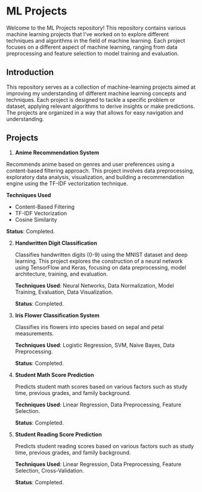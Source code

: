 # ML Projects
Welcome to the ML Projects repository! This repository contains various machine learning projects that I've worked on to explore different techniques and algorithms in the field of machine learning. Each project focuses on a different aspect of machine learning, ranging from data preprocessing and feature selection to model training and evaluation.

## Introduction
This repository serves as a collection of machine-learning projects aimed at improving my understanding of different machine learning concepts and techniques. Each project is designed to tackle a specific problem or dataset, applying relevant algorithms to derive insights or make predictions. The projects are organized in a way that allows for easy navigation and understanding.

## Projects

1. **Anime Recommendation System**

Recommends anime based on genres and user preferences using a content-based filtering approach. This project involves data preprocessing, exploratory data analysis, visualization, and building a recommendation engine using the TF-IDF vectorization technique.

 **Techniques Used**
- Content-Based Filtering
- TF-IDF Vectorization
- Cosine Similarity

**Status**: Completed.


2. **Handwritten Digit Classification**
   
   Classifies handwritten digits (0-9) using the MNIST dataset and deep learning. This project explores the construction of a neural network using TensorFlow and Keras, focusing on data preprocessing, model architecture, training, and evaluation.

   **Techniques Used**: Neural Networks, Data Normalization, Model Training, Evaluation, Data Visualization.

   **Status**: Completed.

3. **Iris Flower Classification System**  

   Classifies iris flowers into species based on sepal and petal measurements.  

   **Techniques Used**: Logistic Regression, SVM, Naive Bayes, Data Preprocessing.  

   **Status**: Completed.

4. **Student Math Score Prediction**
   
   Predicts student math scores based on various factors such as study time, previous grades, and family background.

   **Techniques Used**: Linear Regression, Data Preprocessing, Feature Selection.

   **Status**: Completed.

5. **Student Reading Score Prediction**
   
   Predicts student reading scores based on various factors such as study time, previous grades, and family background.

   **Techniques Used**: Linear Regression, Data Preprocessing, Feature Selection, Cross-Validation.

   **Status**: Completed.

